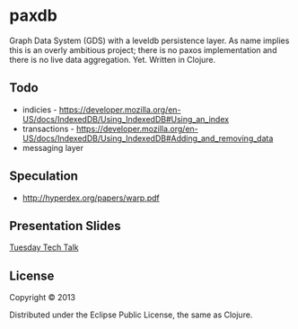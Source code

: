# paxdb

Graph Data System (GDS) with a leveldb persistence layer. As name implies this is an overly ambitious project; there is no paxos implementation and there is no live data aggregation. Yet.
Written in Clojure.

## Todo

- indicies - https://developer.mozilla.org/en-US/docs/IndexedDB/Using_IndexedDB#Using_an_index
- transactions - https://developer.mozilla.org/en-US/docs/IndexedDB/Using_IndexedDB#Adding_and_removing_data
- messaging layer

## Speculation
- http://hyperdex.org/papers/warp.pdf

## Presentation Slides
<a href="http://jamesdominguez.com/paxdb-tuesdaytech/#/">Tuesday Tech Talk</a>

## License

Copyright © 2013

Distributed under the Eclipse Public License, the same as Clojure.
